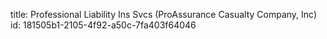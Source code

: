 title: Professional Liability Ins Svcs (ProAssurance Casualty Company, Inc)
id: 181505b1-2105-4f92-a50c-7fa403f64046
